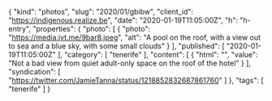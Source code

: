 {
  "kind": "photos",
  "slug": "2020/01/gbibw",
  "client_id": "https://indigenous.realize.be",
  "date": "2020-01-19T11:05:00Z",
  "h": "h-entry",
  "properties": {
    "photo": [
      {
        "photo": "https://media.jvt.me/9bar8.jpeg",
        "alt": "A pool on the roof, with a view out to sea and a blue sky, with some small clouds"
      }
    ],
    "published": [
      "2020-01-19T11:05:00Z"
    ],
    "category": [
      "tenerife"
    ],
    "content": [
      {
        "html": "",
        "value": "Not a bad view from quiet adult-only space on the roof of the hotel"
      }
    ],
    "syndication": [
      "https://twitter.com/JamieTanna/status/1218852832687861760"
    ]
  },
  "tags": [
    "tenerife"
  ]
}
